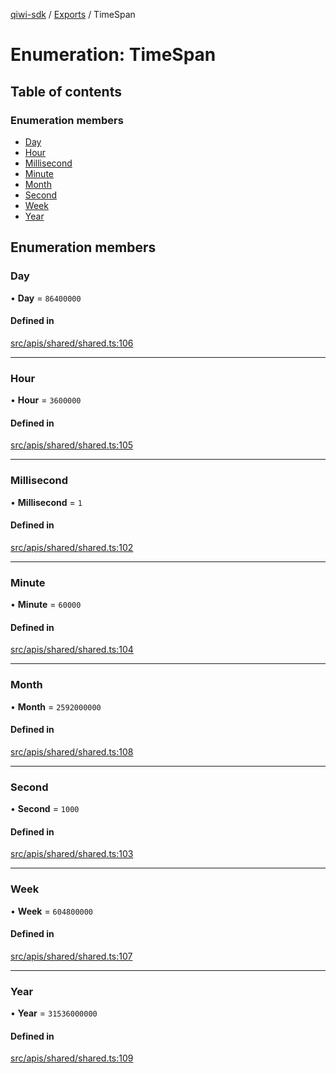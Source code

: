 [qiwi-sdk](../README.md) / [Exports](../modules.md) / TimeSpan

# Enumeration: TimeSpan

## Table of contents

### Enumeration members

- [Day](TimeSpan.md#day)
- [Hour](TimeSpan.md#hour)
- [Millisecond](TimeSpan.md#millisecond)
- [Minute](TimeSpan.md#minute)
- [Month](TimeSpan.md#month)
- [Second](TimeSpan.md#second)
- [Week](TimeSpan.md#week)
- [Year](TimeSpan.md#year)

## Enumeration members

### Day

• **Day** = `86400000`

#### Defined in

[src/apis/shared/shared.ts:106](https://github.com/AlexXanderGrib/node-qiwi-sdk/blob/1f94fde/src/apis/shared/shared.ts#L106)

___

### Hour

• **Hour** = `3600000`

#### Defined in

[src/apis/shared/shared.ts:105](https://github.com/AlexXanderGrib/node-qiwi-sdk/blob/1f94fde/src/apis/shared/shared.ts#L105)

___

### Millisecond

• **Millisecond** = `1`

#### Defined in

[src/apis/shared/shared.ts:102](https://github.com/AlexXanderGrib/node-qiwi-sdk/blob/1f94fde/src/apis/shared/shared.ts#L102)

___

### Minute

• **Minute** = `60000`

#### Defined in

[src/apis/shared/shared.ts:104](https://github.com/AlexXanderGrib/node-qiwi-sdk/blob/1f94fde/src/apis/shared/shared.ts#L104)

___

### Month

• **Month** = `2592000000`

#### Defined in

[src/apis/shared/shared.ts:108](https://github.com/AlexXanderGrib/node-qiwi-sdk/blob/1f94fde/src/apis/shared/shared.ts#L108)

___

### Second

• **Second** = `1000`

#### Defined in

[src/apis/shared/shared.ts:103](https://github.com/AlexXanderGrib/node-qiwi-sdk/blob/1f94fde/src/apis/shared/shared.ts#L103)

___

### Week

• **Week** = `604800000`

#### Defined in

[src/apis/shared/shared.ts:107](https://github.com/AlexXanderGrib/node-qiwi-sdk/blob/1f94fde/src/apis/shared/shared.ts#L107)

___

### Year

• **Year** = `31536000000`

#### Defined in

[src/apis/shared/shared.ts:109](https://github.com/AlexXanderGrib/node-qiwi-sdk/blob/1f94fde/src/apis/shared/shared.ts#L109)
